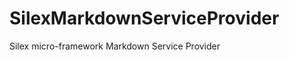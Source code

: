 SilexMarkdownServiceProvider
============================

Silex micro-framework Markdown Service Provider
